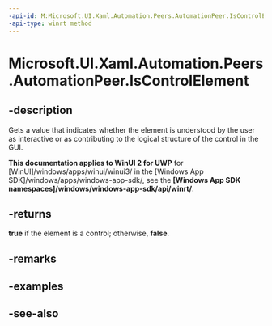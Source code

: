 ```yaml
---
-api-id: M:Microsoft.UI.Xaml.Automation.Peers.AutomationPeer.IsControlElement
-api-type: winrt method
---
```


<!-- Method syntax
public bool IsControlElement()
-->

# Microsoft.UI.Xaml.Automation.Peers.AutomationPeer.IsControlElement

## -description
Gets a value that indicates whether the element is understood by the user as interactive or as contributing to the logical structure of the control in the GUI.

**This documentation applies to WinUI 2 for UWP** for [WinUI]/windows/apps/winui/winui3/ in the [Windows App SDK]/windows/apps/windows-app-sdk/, see the **[Windows App SDK namespaces]/windows/windows-app-sdk/api/winrt/**.

## -returns
**true** if the element is a control; otherwise, **false**.

## -remarks

## -examples

## -see-also
